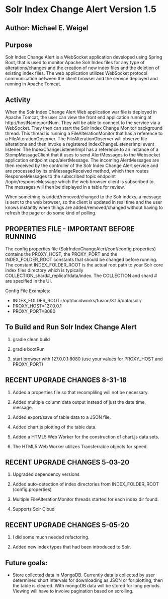 
Solr Index Change Alert Version 1.5 
===================================


Author: Michael E. Weigel
-------------------------


Purpose
-------
   Solr Index Change Alert is a WebSocket application developed using Spring Boot, that
is used to monitor Apache Solr Index files for any type of alterations/changes and the
creation of new index files and the deletion of existing index files. The web application
utilizes WebSocket protocol communication between the client browser and the service 
deployed and running in Apache Tomcat.


Activity
--------
   When the Solr Index Change Alert Web application war file is deployed in Apache Tomcat,
the user can view the front end application running at http://hostName:portNum. They
will be able to connect to the service via a WebSocket. They then can start the Solr Index
Change Monitor background thread. This thread is running a FileAlterationMonitor that
has a reference to a FileAlterationObserver. The FileAlterationObserver will observe file
alterations and then invoke a registered IndexChangeListenerImpl event listener. The
IndexChangeListenerImpl has a reference to an instance of a StompMessageClient that it
uses to send AlertMessages to the  Websocket application endpoint /app/alertMessage. The
incoming AlertMessages are then received by the controller of the Solr Index Change Alert
service and are processed by its onMessageReceived method, which then routes ResponseMessages
to the subscribed topic endpoint /topic/responseMessage which the web browser client is
subscribed to. The messages will then be displayed in a table for review.


   When something is added/removed/changed to the Solr indexs, a message is sent to the web 
browser, so the client is updated in real time and the user knows instantly when things are
added/removed/changed without having to refresh the page or do some kind of polling.


PROPERTIES FILE - IMPORTANT BEFORE RUNNING
------------------------------------------

   The config properties file (SolrIndexChangeAlert/conf/config.properties) contains the 
PROXY_HOST, the PROXY_PORT and the INDEX_FOLDER_ROOT constants that should be changed 
before running. The constant INDEX_FOLDER_ROOT is the actual root path to your Solr core 
index files directory which is typically COLLECTION_shard#_replica1/data/index. The COLLECTION 
and shard # are specified in the UI. 

Config File Examples:
* INDEX_FOLDER_ROOT=/opt/lucidworks/fusion/3.1.5/data/solr/
* PROXY_HOST=127.0.0.1
* PROXY_PORT=8080


To Build and Run Solr Index Change Alert
----------------------------------------
1) gradle clean build

2) gradle bootRun

3) start browser with 127.0.0.1:8080 (use your values for PROXY_HOST and PROXY_PORT)


RECENT UPGRADE CHANGES 8-31-18
------------------------------
1) Added a properties file so that recompliling will not be necessary.

2) Added multiple column data output instead of just the date time, message.

3) Added export/save of table data to a JSON file.

4) Added chart.js plotting of the table data.

5) Added a HTML5 Web Worker for the construction of chart.js data sets.

6) The HTML5 Web Worker utilizes Transferrable objects for speed.


RECENT UPGRADE CHANGES 5-03-20
------------------------------
1) Upgraded dependency versions

2) Added auto-detection of index directories from INDEX_FOLDER_ROOT (config.properties)

3) Multiple FileAlterationMonitor threads started for each index dir found.

4) Supports Solr Cloud


RECENT UPGRADE CHANGES 5-05-20
------------------------------
1) I did some much needed refactoring.

2) Added new index types that had been introduced to Solr.



Future goals:
-------------
* Store collected data in MongoDB.
  Currently data is collected by user determined short intervals for downloading
  as JSON or for plotting, then the table is cleared. With mongoDB data will be
  stored for long periods. Viewing will have to involve pagination based on scrolling.




